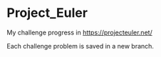 # Project_Euler
My challenge progress in https://projecteuler.net/

Each challenge problem is saved in a new branch.
